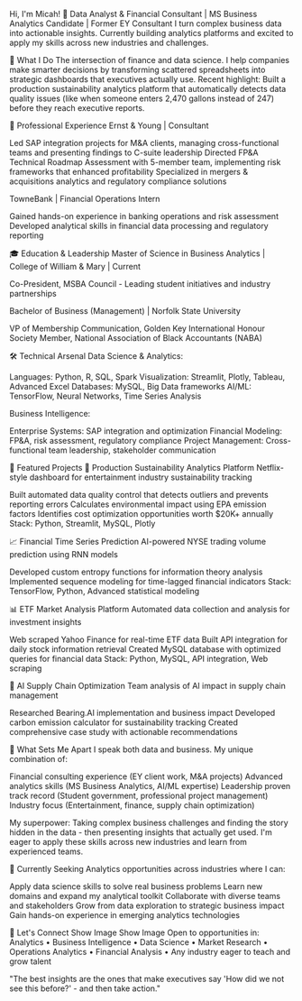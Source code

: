 Hi, I'm Micah! 👋
Data Analyst & Financial Consultant | MS Business Analytics Candidate | Former EY Consultant
I turn complex business data into actionable insights. Currently building analytics platforms and excited to apply my skills across new industries and challenges.

🚀 What I Do
The intersection of finance and data science. I help companies make smarter decisions by transforming scattered spreadsheets into strategic dashboards that executives actually use.
Recent highlight: Built a production sustainability analytics platform that automatically detects data quality issues (like when someone enters 2,470 gallons instead of 247) before they reach executive reports.

💼 Professional Experience
Ernst & Young | Consultant

Led SAP integration projects for M&A clients, managing cross-functional teams and presenting findings to C-suite leadership
Directed FP&A Technical Roadmap Assessment with 5-member team, implementing risk frameworks that enhanced profitability
Specialized in mergers & acquisitions analytics and regulatory compliance solutions

TowneBank | Financial Operations Intern

Gained hands-on experience in banking operations and risk assessment
Developed analytical skills in financial data processing and regulatory reporting


🎓 Education & Leadership
Master of Science in Business Analytics | College of William & Mary | Current

Co-President, MSBA Council - Leading student initiatives and industry partnerships

Bachelor of Business (Management) | Norfolk State University

VP of Membership Communication, Golden Key International Honour Society
Member, National Association of Black Accountants (NABA)


🛠️ Technical Arsenal
Data Science & Analytics:

Languages: Python, R, SQL, Spark
Visualization: Streamlit, Plotly, Tableau, Advanced Excel
Databases: MySQL, Big Data frameworks
AI/ML: TensorFlow, Neural Networks, Time Series Analysis

Business Intelligence:

Enterprise Systems: SAP integration and optimization
Financial Modeling: FP&A, risk assessment, regulatory compliance
Project Management: Cross-functional team leadership, stakeholder communication


🎯 Featured Projects
🌱 Production Sustainability Analytics Platform
Netflix-style dashboard for entertainment industry sustainability tracking

Built automated data quality control that detects outliers and prevents reporting errors
Calculates environmental impact using EPA emission factors
Identifies cost optimization opportunities worth $20K+ annually
Stack: Python, Streamlit, MySQL, Plotly

📈 Financial Time Series Prediction
AI-powered NYSE trading volume prediction using RNN models

Developed custom entropy functions for information theory analysis
Implemented sequence modeling for time-lagged financial indicators
Stack: TensorFlow, Python, Advanced statistical modeling

📊 ETF Market Analysis Platform
Automated data collection and analysis for investment insights

Web scraped Yahoo Finance for real-time ETF data
Built API integration for daily stock information retrieval
Created MySQL database with optimized queries for financial data
Stack: Python, MySQL, API integration, Web scraping

🤖 AI Supply Chain Optimization
Team analysis of AI impact in supply chain management

Researched Bearing.AI implementation and business impact
Developed carbon emission calculator for sustainability tracking
Created comprehensive case study with actionable recommendations


🌟 What Sets Me Apart
I speak both data and business. My unique combination of:

Financial consulting experience (EY client work, M&A projects)
Advanced analytics skills (MS Business Analytics, AI/ML expertise)
Leadership proven track record (Student government, professional project management)
Industry focus (Entertainment, finance, supply chain optimization)

My superpower: Taking complex business challenges and finding the story hidden in the data - then presenting insights that actually get used. I'm eager to apply these skills across new industries and learn from experienced teams.

🎯 Currently Seeking
Analytics opportunities across industries where I can:

Apply data science skills to solve real business problems
Learn new domains and expand my analytical toolkit
Collaborate with diverse teams and stakeholders
Grow from data exploration to strategic business impact
Gain hands-on experience in emerging analytics technologies


🤝 Let's Connect
Show Image
Show Image
Open to opportunities in: Analytics • Business Intelligence • Data Science • Market Research • Operations Analytics • Financial Analysis • Any industry eager to teach and grow talent

"The best insights are the ones that make executives say 'How did we not see this before?' - and then take action."
